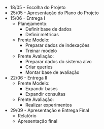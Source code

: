 - 18/05 - Escolha do Projeto
- 25/05 - Apresentação do Plano do Projeto
- 15/06 - Entrega I
  - Planejamento:
    - Definir base de dados
    - Definir métricas
  - Frente Modelo:
    - Preparar dados de indexações
    - Treinar modelo
  - Frente Avaliação:
    - Preparar dados do sistema alvo
    - Criar queries
    - Montar base de avaliação
- 22/06 - Entrega II
  - Frente Modelo:
    - Expandir bases
    - Expandir consultas
  - Frente Avaliação:
    - Realizar experimentos
- 29/09 - Apresentação e Entrega Final
  - Relatório
  - Apresentação final
